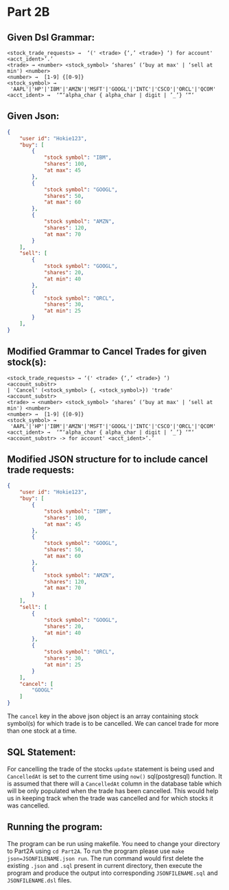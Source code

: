 # **Part 2B**

## Given Dsl Grammar:
```
<stock_trade_requests> →  ‘(' <trade> {‘,’ <trade>} ‘) for account' <acct_ident>’.’
<trade> → <number> <stock_symbol> ‘shares’ (‘buy at max' | ‘sell at min') <number>
<number> →  [1-9] {[0-9]}
<stock_symbol> →
 'AAPL'|'HP'|'IBM'|'AMZN'|'MSFT'|'GOOGL'|'INTC'|'CSCO'|'ORCL'|'QCOM'
<acct_ident> →  ‘“‘alpha_char { alpha_char | digit | ’_’} ‘“‘

```

## Given Json:
```json
{
    "user id": "Hokie123",
    "buy": [
        {
            "stock symbol": "IBM",
            "shares": 100,
            "at max": 45
        },
        {
            "stock symbol": "GOOGL",
            "shares": 50,
            "at max": 60
        },
        {
            "stock symbol": "AMZN",
            "shares": 120,
            "at max": 70
        }
    ],
    "sell": [
        {
            "stock symbol": "GOOGL",
            "shares": 20,
            "at min": 40
        },
        {
            "stock symbol": "ORCL",
            "shares": 30,
            "at min": 25
        }
    ],
}
```

## Modified Grammar to Cancel Trades for given stock(s):
```
<stock_trade_requests> → ‘(' <trade> {‘,’ <trade>} ‘)  <account_substr> 
| 'Cancel' (<stock_symbol> {, <stock_symbol>}) 'trade' <account_substr>
<trade> → <number> <stock_symbol> ‘shares’ (‘buy at max' | ‘sell at min') <number>
<number> →  [1-9] {[0-9]}
<stock_symbol> →
 'AAPL'|'HP'|'IBM'|'AMZN'|'MSFT'|'GOOGL'|'INTC'|'CSCO'|'ORCL'|'QCOM'
<acct_ident> →  ‘“‘alpha_char { alpha_char | digit | ’_’} ‘“‘
<account_substr> -> for account' <acct_ident>’.’
```


## Modified JSON structure for to include cancel trade requests:
```json
{
    "user id": "Hokie123",
    "buy": [
        {
            "stock symbol": "IBM",
            "shares": 100,
            "at max": 45
        },
        {
            "stock symbol": "GOOGL",
            "shares": 50,
            "at max": 60
        },
        {
            "stock symbol": "AMZN",
            "shares": 120,
            "at max": 70
        }
    ],
    "sell": [
        {
            "stock symbol": "GOOGL",
            "shares": 20,
            "at min": 40
        },
        {
            "stock symbol": "ORCL",
            "shares": 30,
            "at min": 25
        }
    ],
    "cancel": [
        "GOOGL"
    ]
}

```

The `cancel` key in the above json object is an array containing stock symbol(s) for which trade is to be cancelled. We can cancel trade for more than one stock at a time.


## SQL Statement:
For cancelling the trade of the stocks `update` statement is being used and `CancelledAt` is set to the current time using `now()` sql(postgresql) function. It is assumed that there will a `CancelledAt` column in the database table which will be only populated when the trade has been cancelled. This would help us in keeping track when the trade was cancelled and for which stocks it was cancelled.


## Running the program:
The program can be run using makefile. You need to change your directory to Part2A using `cd Part2A`. To run the program please use `make json=JSONFILENAME.json run`. The run command would first delete the existing `.json` and `.sql` present in current directory, then execute the program and produce the output into corresponding `JSONFILENAME.sql` and `JSONFILENAME.dsl` files.
